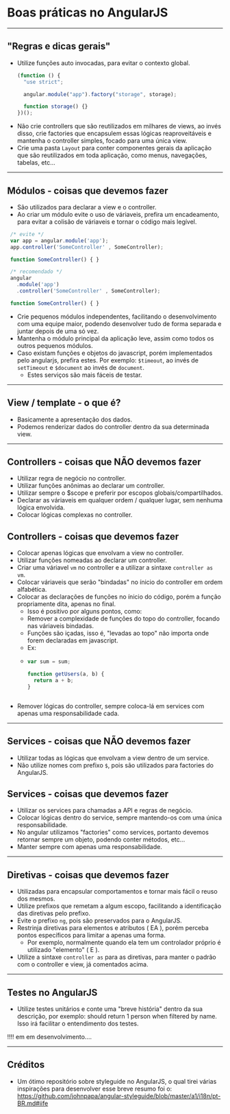 # Boas práticas no AngularJS

----------------------------------------------------------------------

## "Regras e dicas gerais"
- Utilize funções auto invocadas, para evitar o contexto global.
  ```javascript
  (function () {
    "use strict";

    angular.module("app").factory("storage", storage);

    function storage() {}
  })();
  ```
- Não crie controllers que são reutilizados em milhares de views, ao invés disso, crie factories que encapsulem essas lógicas reaproveitáveis e mantenha o controller simples, focado para uma única view.
- Crie uma pasta `Layout` para conter componentes gerais da aplicação que são reutilizados em toda aplicação, como menus, navegações, tabelas, etc...

----------------------------------------------------------------------

## Módulos - coisas que devemos fazer
- São utilizados para declarar a view e o controller.
- Ao criar um módulo evite o uso de váriaveis, prefira um encadeamento, para evitar a colisão de váriaveis e tornar o código mais legível.
 ```javascript
  /* evite */
  var app = angular.module('app');
  app.controller('SomeController' , SomeController);

  function SomeController() { }
  ```

 ```javascript
  /* recomendado */
  angular
    .module('app')
    .controller('SomeController' , SomeController);

  function SomeController() { }
  ```
- Crie pequenos módulos independentes, facilitando o desenvolvimento com uma equipe maior, podendo desenvolver tudo de forma separada e juntar depois de uma só vez.
- Mantenha o módulo principal da aplicação leve, assim como todos os outros pequenos módulos.
- Caso existam funções e objetos do javascript, porém implementados pelo angularjs, prefira estes. Por exemplo: `$timeout`, ao invés de `setTimeout` e `$document` ao invés de `document`.
  - Estes serviços são mais fáceis de testar.

----------------------------------------------------------------------

## View / template - o que é?
- Basicamente a apresentação dos dados.
- Podemos renderizar dados do controller dentro da sua determinada view.

----------------------------------------------------------------------

## Controllers - coisas que NÃO devemos fazer
- Utilizar regra de negócio no controller.
- Utilizar funções anônimas ao declarar um controller.
- Utilizar sempre o $scope e preferir por escopos globais/compartilhados.
- Declarar as váriaveis em qualquer ordem / qualquer lugar, sem nenhuma lógica envolvida.
- Colocar lógicas complexas no controller.

## Controllers - coisas que devemos fazer
- Colocar apenas lógicas que envolvam a view no controller.
- Utilizar funções nomeadas ao declarar um controller.
- Criar uma váriavel `vm` no controller e a utilizar a sintaxe `controller as vm`.
- Colocar váriaveis que serão "bindadas" no ínicio do controller em ordem alfabética.
- Colocar as declarações de funções no ínicio do código, porém a função propriamente dita, apenas no final.
  - Isso é positivo por alguns pontos, como:
  - Remover a complexidade de funções do topo do controller, focando nas váriaveis bindadas.
  - Funções são içadas, isso é, "levadas ao topo" não importa onde forem declaradas em javascript.
  - Ex:
  - ```javascript
    var sum = sum;

    function getUsers(a, b) {
      return a + b;
    }
  ```
- Remover lógicas do controller, sempre coloca-lá em services com apenas uma responsabilidade cada.

----------------------------------------------------------------------

## Services - coisas que NÃO devemos fazer
- Utilizar todas as lógicas que envolvam a view dentro de um service.
- Não utilize nomes com prefixo `$`, pois são utilizados para factories do AngularJS.

## Services - coisas que devemos fazer
- Utilizar os services para chamadas a API e regras de negócio.
- Colocar lógicas dentro do service, sempre mantendo-os com uma única responsabilidade.
- No angular utilizamos "factories" como services, portanto devemos retornar sempre um objeto, podendo conter métodos, etc...
- Manter sempre com apenas uma responsabilidade.

----------------------------------------------------------------------

## Diretivas - coisas que devemos fazer
- Utilizadas para encapsular comportamentos e tornar mais fácil o reuso dos mesmos.
- Utilize prefixos que remetam a algum escopo, facilitando a identificação das diretivas pelo prefixo.
- Evite o prefixo `ng`, pois são preservados para o AngularJS.
- Restrinja diretivas para elementos e atributos ( EA ), porém perceba pontos específicos para limitar a apenas uma forma.
  - Por exemplo, normalmente quando ela tem um controlador próprio é utilizado "elemento" ( E ).
- Utilize a sintaxe `controller as` para as diretivas, para manter o padrão com o controller e view, já comentados acima.

----------------------------------------------------------------------

## Testes no AngularJS
- Utilize testes unitários e conte uma "breve história" dentro da sua descrição, por exemplo: should return 1 person when filtered by name. Isso irá facilitar o entendimento dos testes.

!!!! em em desenvolvimento....

----------------------------------------------------------------------

## Créditos
- Um ótimo repositório sobre styleguide no AngularJS, o qual tirei várias inspirações para desenvolver esse breve resumo foi o: https://github.com/johnpapa/angular-styleguide/blob/master/a1/i18n/pt-BR.md#iife